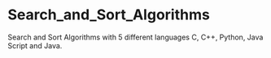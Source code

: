 # Search_and_Sort_Algorithms
Search and Sort Algorithms with 5 different languages C, C++, Python, Java Script and Java. 
